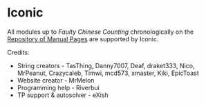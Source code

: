 # Iconic

All modules up to _Faulty Chinese Counting_ chronologically on the [Repository of Manual Pages](https://ktane.timwi.de/) are supported by Iconic.

Credits:
- String creators - TasThing, Danny7007, Deaf, draket333, Nico, MrPeanut, Crazycaleb, Timwi, mcd573, xmaster, Kiki, EpicToast
- Website creator - MrMelon
- Programming help - Riverbui
- TP support & autosolver - eXish
